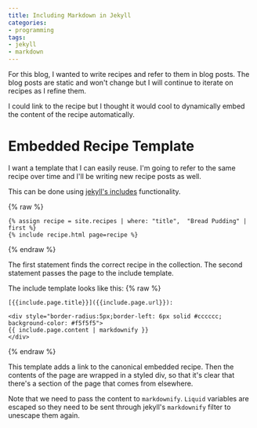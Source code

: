 ```yaml
---
title: Including Markdown in Jekyll
categories:
- programming
tags:
- jekyll
- markdown
---
```


For this blog, I wanted to write recipes and refer to them in blog posts.
The blog posts are static and won't change but I will continue to iterate on recipes as I refine them.

I could link to the recipe but I thought it would cool to dynamically embed the content of the recipe automatically.

# Embedded Recipe Template

I want a template that I can easily reuse.
I'm going to refer to the same recipe over time and I'll be writing new recipe posts as well.

This can be done using [jekyll's includes][1] functionality.

[1]: https://jekyllrb.com/docs/includes/#passing-parameters-to-includes
{% raw %}

```liquid
{% assign recipe = site.recipes | where: "title",  "Bread Pudding" | first %}
{% include recipe.html page=recipe %}
```

{% endraw %}

The first statement finds the correct recipe in the collection.
The second statement passes the page to the include template.

The include template looks like this:
{% raw %}

```liquid
[{{include.page.title}}]({{include.page.url}}):

<div style="border-radius:5px;border-left: 6px solid #cccccc; background-color: #f5f5f5">
{{ include.page.content | markdownify }}
</div>
```

{% endraw %}

This template adds a link to the canonical embedded recipe.
Then the contents of the page are wrapped in a styled div, so that it's clear that there's a section of the page that
comes from elsewhere.

Note that we need to pass the content to `markdownify`.
`Liquid` variables are escaped so they need to be sent through jekyll's `markdownify` filter to unescape them again.
